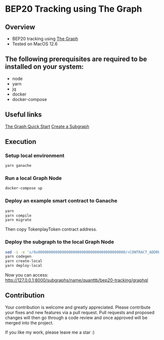 # BEP20 Tracking using The Graph

## Overview

- BEP20 tracking using [The Graph](https://thegraph.com/)
- Tested on MacOS 12.6

## The following prerequisites are required to be installed on your system:

- node
- yarn
- jq
- docker
- docker-compose

## Useful links

[The Graph Quick Start](https://thegraph.com/docs/developer/quick-start)
[Create a Subgraph](https://thegraph.com/docs/developer/create-subgraph-hosted)

## Execution

### Setup local environment

```sh
yarn ganache
```

### Run a local Graph Node

```sh
docker-compose up
```

### Deploy an example smart contract to Ganache

```sh
yarn
yarn compile
yarn migrate
```

Then copy TokenplayToken contract address.

### Deploy the subgraph to the local Graph Node

```sh
sed -i -e 's/0x0000000000000000000000000000000000000000/<CONTRACT_ADDRESS>/g' subgraph.yaml
yarn codegen
yarn create-local
yarn deploy-local
```

Now you can access: http://127.0.0.1:8000/subgraphs/name/quanttb/bep20-tracking/graphql

## Contribution

Your contribution is welcome and greatly appreciated. Please contribute your fixes and new features via a pull request.
Pull requests and proposed changes will then go through a code review and once approved will be merged into the project.

If you like my work, please leave me a star :)
